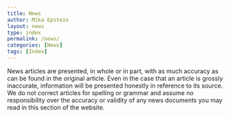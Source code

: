 ```yaml
---
title: News
author: Mika Epstein
layout: news
type: index
permalink: /news/
categories: [News]
tags: [Index]
---
```


News articles are presented, in whole or in part, with as much accuracy as can be found in the original article.  Even in the case that an article is grossly inaccurate, information will be presented honestly in reference to its source. We do not correct articles for spelling or grammar and assume no responsibility over the accuracy or validity of any news documents you may read in this section of the website.